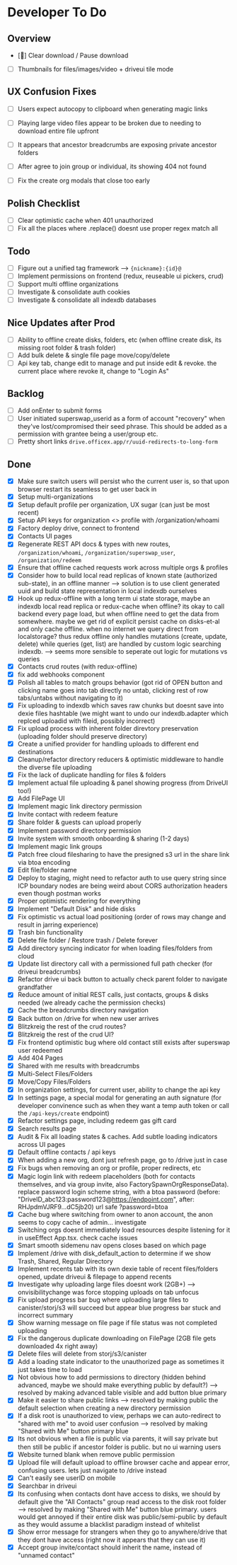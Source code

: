 # Developer To Do

## Overview

- [🔵] Clear download / Pause download
- [ ] Thumbnails for files/images/video + driveui tile mode

## UX Confusion Fixes

- [ ] Users expect autocopy to clipboard when generating magic links

- [ ] Playing large video files appear to be broken due to needing to download entire file upfront
- [ ] It appears that ancestor breadcrumbs are exposing private ancestor folders
- [ ] After agree to join group or individual, its showing 404 not found
- [ ] Fix the create org modals that close too early

## Polish Checklist

- [ ] Clear optimistic cache when 401 unauthorized
- [ ] Fix all the places where .replace() doesnt use proper regex match all

## Todo

- [ ] Figure out a unified tag framework --> `{nickname}:{id}@`
- [ ] Implement permissions on frontend (redux, reuseable ui pickers, crud)
- [ ] Support multi offline organizations
- [ ] Investigate & consolidate auth cookies
- [ ] Investigate & consolidate all indexdb databases

## Nice Updates after Prod

- [ ] Ability to offline create disks, folders, etc (when offline create disk, its missing root folder & trash folder)
- [ ] Add bulk delete & single file page move/copy/delete
- [ ] Api key tab, change edit to manage and put inside edit & revoke. the current place where revoke it, change to "Login As"

## Backlog

- [ ] Add onEnter to submit forms
- [ ] User initiated superswap_userid as a form of account "recovery" when they've lost/compromised their seed phrase. This should be added as a permission with grantee being a user/group etc.
- [ ] Pretty short links `drive.officex.app/r/uuid-redirects-to-long-form`

## Done

- [x] Make sure switch users will persist who the current user is, so that upon browser restart its seamless to get user back in
- [x] Setup multi-organizations
- [x] Setup default profile per organization, UX sugar (can just be most recent)
- [x] Setup API keys for organization <> profile with /organization/whoami
- [x] Factory deploy drive, connect to frontend
- [x] Contacts UI pages
- [x] Regenerate REST API docs & types with new routes, `/organization/whoami`, `/organization/superswap_user`, `/organization/redeem`
- [x] Ensure that offline cached requests work across multiple orgs & profiles
- [x] Consider how to build local read replicas of known state (authorized sub-state), in an offline manner --> solution is to use client generated uuid and build state representation in local indexdb ourselves
- [x] Hook up redux-offline with a long term ui state storage, maybe an indexdb local read replica or redux-cache when offline? its okay to call backend every page load, but when offline need to get the data from somewhere. maybe we get rid of explicit persist cache on disks-et-al and only cache offline. when no internet we query direct from localstorage? thus redux offline only handles mutations (create, update, delete) while queries (get, list) are handled by custom logic searching indexdb. --> seems more sensible to seperate out logic for mutations vs queries
- [x] Contacts crud routes (with redux-offline)
- [x] fix add webhooks component
- [x] Polish all tables to match groups behavior (got rid of OPEN button and clicking name goes into tab directly no untab, clicking rest of row tabs/untabs without navigating to it)
- [x] Fix uploading to indexdb which saves raw chunks but doesnt save into dexie files hashtable (we might want to undo our indexdb.adapter which replced uploadid with fileid, possibly incorrect)
- [x] Fix upload process with inherent folder direvtory preservation (uploading folder should preserve directory)
- [x] Create a unified provider for handling uploads to different end destinations
- [x] Cleanup/refactor directory reducers & optimistic middleware to handle the diverse file uploading
- [x] Fix the lack of duplicate handling for files & folders
- [x] Implement actual file uploading & panel showing progress (from DriveUI too!)
- [x] Add FilePage UI
- [x] Implement magic link directory permission
- [x] Invite contact with redeem feature
- [x] Share folder & guests can upload properly
- [x] Implement password directory permission
- [x] Invite system with smooth onboarding & sharing (1-2 days)
- [x] Implement magic link groups
- [x] Patch free cloud filesharing to have the presigned s3 url in the share link via btoa encoding
- [x] Edit file/folder name
- [x] Deploy to staging, might need to refactor auth to use query string since ICP boundary nodes are being weird about CORS authorization headers even though postman works
- [x] Proper optimistic rendering for everything
- [x] Implement "Default Disk" and hide disks
- [x] Fix optimistic vs actual load positioning (order of rows may change and result in jarring experience)
- [x] Trash bin functionality
- [x] Delete file folder / Restore trash / Delete forever
- [x] Add directory syncing indicator for when loading files/folders from cloud
- [x] Update list directory call with a permissioned full path checker (for driveui breadcrumbs)
- [x] Refactor drive ui back button to actually check parent folder to navigate grandfather
- [x] Reduce amount of initial REST calls, just contacts, groups & disks needed (we already cache the permission checks)
- [x] Cache the breadcrumbs directory navigation
- [x] Back button on /drive for when new user arrives
- [x] Blitzkreig the rest of the crud routes?
- [x] Blitzkreig the rest of the crud UI?
- [x] Fix frontend optimistic bug where old contact still exists after superswap user redeemed
- [x] Add 404 Pages
- [x] Shared with me results with breadcrumbs
- [x] Multi-Select Files/Folders
- [x] Move/Copy Files/Folders
- [x] In organization settings, for current user, ability to change the api key
- [x] In settings page, a special modal for generating an auth signature (for developer convinence such as when they want a temp auth token or call the `/api-keys/create` endpoint)
- [x] Refactor settings page, including redeem gas gift card
- [x] Search results page
- [x] Audit & Fix all loading states & caches. Add subtle loading indicators across UI pages
- [x] Default offline contacts / api keys
- [x] When adding a new org, dont just refresh page, go to /drive just in case
- [x] Fix bugs when removing an org or profile, proper redirects, etc
- [x] Magic login link with redeem placeholders (both for contacts themselves, and via group invite, also FactorySpawnOrgResponseData). replace password login scheme string, with a btoa password (before: "DriveID_abc123:password123@https://endpoint.com", after: RHJpdmVJRF9...dC5jb20) url safe ?password=btoa
- [x] Cache bug where switching from owner to anon account, the anon seems to copy cache of admin... investigate
- [x] Switching orgs doesnt immediately load resources despite listening for it in useEffect App.tsx. check cache issues
- [x] Smart smooth sidemenu nav opens closes based on which page
- [x] Implement /drive with disk_default_action to determine if we show Trash, Shared, Regular Directory
- [x] Implement recents tab with its own dexie table of recent files/folders opened, update driveui & filepage to append recents
- [x] Investigate why uploading large files doesnt work (2GB+) --> onvisibilitychange was force stopping uploads on tab unfocus
- [x] Fix upload progress bar bug where uploading large files to canister/storj/s3 will succeed but appear blue progress bar stuck and incorrect summary
- [x] Show warning message on file page if file status was not completed uploading
- [x] Fix the dangerous duplicate downloading on FilePage (2GB file gets downloaded 4x right away)
- [x] Delete files will delete from storj/s3/canister
- [x] Add a loading state indicator to the unauthorized page as sometimes it just takes time to load
- [x] Not obvious how to add permissions to directory (hidden behind advanced, maybe we should make everything public by default?) --> resolved by making advanced table visible and add button blue primary
- [x] Make it easier to share public links --> resolved by making public the default selection when creating a new directory permission
- [x] If a disk root is unauthorized to view, perhaps we can auto-redirect to "shared with me" to avoid user confusion --> resolved by making "Shared with Me" button primary blue
- [x] Its not obvious when a file is public via parents, it will say private but then still be public if ancestor folder is public. but no ui warning users
- [x] Website turned blank when remove public permission
- [x] Upload file will default upload to offline browser cache and appear error, confusing users. lets just navigate to /drive instead
- [x] Can't easily see userID on mobile
- [x] Searchbar in driveui
- [x] Its confusing when contacts dont have access to disks, we should by default give the "All Contacts" group read access to the disk root folder --> resolved by making "Shared with Me" button blue primary. users would get annoyed if their entire disk was public/semi-public by default as they would assume a blacklist paradigm instead of whitelist
- [x] Show error message for strangers when they go to anywhere/drive that they dont have access (right now it appears that they can use it)
- [x] Accept group invite/contact should inherit the name, instead of "unnamed contact"
